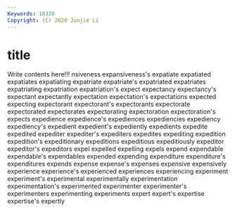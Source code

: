 ```yaml
---
Keywords: 18338
Copyright: (C) 2020 Junjie Li
---
```


# title

Write contents here!!!
nsiveness 
expansiveness's 
expatiate 
expatiated 
expatiates 
expatiating
expatriate 
expatriate's 
expatriated 
expatriates 
expatriating 
expatriation 
expatriation's 
expect 
expectancy 
expectancy's
expectant 
expectantly 
expectation 
expectation's 
expectations 
expected 
expecting 
expectorant 
expectorant's 
expectorants
expectorate 
expectorated 
expectorates 
expectorating 
expectoration 
expectoration's 
expects 
expedience 
expedience's 
expediences
expediencies 
expediency 
expediency's 
expedient 
expedient's 
expediently 
expedients 
expedite 
expedited 
expediter
expediter's 
expediters 
expedites 
expediting 
expedition 
expedition's 
expeditionary 
expeditions 
expeditious 
expeditiously
expeditor 
expeditor's 
expeditors 
expel 
expelled 
expelling 
expels 
expend 
expendable 
expendable's
expendables 
expended 
expending 
expenditure 
expenditure's 
expenditures 
expends 
expense 
expense's 
expenses
expensive 
expensively 
experience 
experience's 
experienced 
experiences 
experiencing 
experiment 
experiment's 
experimental
experimentally 
experimentation 
experimentation's 
experimented 
experimenter 
experimenter's 
experimenters 
experimenting 
experiments 
expert
expert's 
expertise 
expertise's 
expertly 
